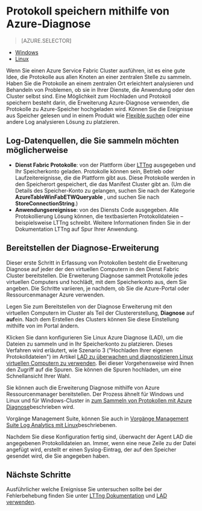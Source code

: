 <properties
   pageTitle="Protokoll speichern mithilfe von Linux Azure Diagnose | Microsoft Azure"
   description="Dieser Artikel beschreibt, wie Azure-Diagnose zum Sammeln von Protokollen aus einem Dienst Fabric Linux Cluster in Azure ausgeführt einrichten."
   services="service-fabric"
   documentationCenter=".net"
   authors="mani-ramaswamy"
   manager="timlt"
   editor=""/>

<tags
   ms.service="service-fabric"
   ms.devlang="dotNet"
   ms.topic="article"
   ms.tgt_pltfrm="NA"
   ms.workload="NA"
   ms.date="09/28/2016"
   ms.author="subramar"/>


# <a name="collect-logs-by-using-azure-diagnostics"></a>Protokoll speichern mithilfe von Azure-Diagnose

> [AZURE.SELECTOR]
- [Windows](service-fabric-diagnostics-how-to-setup-wad.md)
- [Linux](service-fabric-diagnostics-how-to-setup-lad.md)

Wenn Sie einen Azure Service Fabric Cluster ausführen, ist es eine gute Idee, die Protokolle aus allen Knoten an einer zentralen Stelle zu sammeln. Haben Sie die Protokolle an einem zentralen Ort erleichtert analysieren und Behandeln von Problemen, ob sie in Ihrer Dienste, die Anwendung oder den Cluster selbst sind. Eine Möglichkeit zum Hochladen und Protokoll speichern besteht darin, die Erweiterung Azure-Diagnose verwenden, die Protokolle zu Azure-Speicher hochgeladen wird. Können Sie die Ereignisse aus Speicher gelesen und in einem Produkt wie [Flexible suchen](service-fabric-diagnostic-how-to-use-elasticsearch.md) oder eine andere Log analysieren Lösung zu platzieren.

## <a name="log-sources-that-you-might-want-to-collect"></a>Log-Datenquellen, die Sie sammeln möchten möglicherweise
- **Dienst Fabric Protokolle**: von der Plattform über [LTTng](http://lttng.org) ausgegeben und Ihr Speicherkonto geladen. Protokolle können sein, Betrieb oder Laufzeitereignisse, die die Plattform gibt aus. Diese Protokolle werden in den Speicherort gespeichert, die das Manifest Cluster gibt an. (Um die Details des Speicher-Konto zu gelangen, suchen Sie nach der Kategorie **AzureTableWinFabETWQueryable** , und suchen Sie nach **StoreConnectionString**.)
- **Anwendungsereignisse**: von des Diensts Code ausgegeben. Alle Protokollierung Lösung können, die textbasierten Protokolldateien – beispielsweise LTTng schreibt. Weitere Informationen finden Sie in der Dokumentation LTTng auf Spur Ihrer Anwendung.  


## <a name="deploy-the-diagnostics-extension"></a>Bereitstellen der Diagnose-Erweiterung
Dieser erste Schritt in Erfassung von Protokollen besteht die Erweiterung Diagnose auf jeder der den virtuellen Computern in den Dienst Fabric Cluster bereitstellen. Die Erweiterung Diagnose sammelt Protokolle jedes virtuellen Computers und hochlädt, mit dem Speicherkonto aus, dem Sie angeben. Die Schritte variieren, je nachdem, ob Sie die Azure-Portal oder Ressourcenmanager Azure verwenden.

Legen Sie zum Bereitstellen von der Diagnose Erweiterung mit den virtuellen Computern im Cluster als Teil der Clustererstellung, **Diagnose** auf **auf**ein. Nach dem Erstellen des Clusters können Sie diese Einstellung mithilfe von im Portal ändern.

Klicken Sie dann konfigurieren Sie Linux Azure Diagnose (LAD), um die Dateien zu sammeln und in Ihr Speicherkonto zu platzieren. Dieses Verfahren wird erläutert, wie Szenario 3 ("Hochladen Ihrer eigenen Protokolldateien") im Artikel [LAD zu überwachen und diagnostizieren Linux virtuellen Computern zu verwenden](../virtual-machines/virtual-machines-linux-classic-diagnostic-extension.md). Bei dieser Vorgehensweise wird Ihnen den Zugriff auf die Spuren. Sie können die Spuren hochladen, um eine Schnellansicht Ihrer Wahl.

Sie können auch die Erweiterung Diagnose mithilfe von Azure Ressourcenmanager bereitstellen. Der Prozess ähnelt für Windows und Linux und für Windows-Cluster in [zum Sammeln von Protokollen mit Azure Diagnose](service-fabric-diagnostics-how-to-setup-wad.md)beschrieben wird.

Vorgänge Management Suite, können Sie auch in [Vorgänge Management Suite Log Analytics mit Linux](https://blogs.technet.microsoft.com/hybridcloud/2016/01/28/operations-management-suite-log-analytics-with-linux/)beschriebenen.

Nachdem Sie diese Konfiguration fertig sind, überwacht der Agent LAD die angegebenen Protokolldateien an. Immer, wenn eine neue Zeile zu der Datei angefügt wird, erstellt er einen Syslog-Eintrag, der auf den Speicher gesendet wird, die Sie angegeben haben.


## <a name="next-steps"></a>Nächste Schritte
Ausführlicher welche Ereignisse Sie untersuchen sollte bei der Fehlerbehebung finden Sie unter [LTTng Dokumentation](http://lttng.org/docs) und [LAD verwenden](../virtual-machines/virtual-machines-linux-classic-diagnostic-extension.md).
